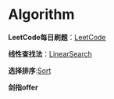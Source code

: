 # Algorithm
**LeetCode每日刷题**：[LeetCode](https://github.com/WanKcn/Algorithm/tree/master/LeetCode)

**线性查找法**：[LinearSearch](https://github.com/WanKcn/Algorithm/tree/master/LinearSearch)

**选择排序**:[Sort](https://github.com/WanKcn/Algorithm/tree/master/Sort)

**剑指offer**

